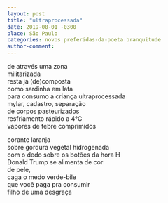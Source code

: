 ```yaml
---
layout: post
title: "ultraprocessada"
date: 2019-08-01 -0300
place: São Paulo
categories: novos preferidas-da-poeta branquitude
author-comment:
---
```


<!--more-->
de através uma zona  
militarizada  
resta já (de)composta  
como sardinha em lata  
para consumo a criança ultraprocessada  
mylar, cadastro, separação  
de corpos pasteurizados  
resfriamento rápido a 4°C  
vapores de febre comprimidos

corante laranja  
sobre gordura vegetal hidrogenada  
com o dedo sobre os botões da hora H  
Donald Trump se alimenta de cor  
de pele,  
caga o medo verde-bile  
que você paga pra consumir  
filho de uma desgraça  
